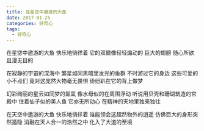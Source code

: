```yaml
---
title: 在星空中遨游的大鱼
date: 2017-01-25
categories: 好奇心
tags:
  - 好奇心
---
```


在星空中遨游的大鱼
快乐地徜徉着
它的双鳍像轻轻煽动的
巨大的翅膀
随心所欲且漫无目的
<!--more-->
在寂静的宇宙的深海中
繁星如同黑暗里发光的鱼群
不时游过它的身边
这些可爱的小不点们
竟对这庞然大物毫无畏惧
纷纷趴在它的背上做梦

幻彩绚丽的星云如同梦的氤氲
像水母似的在周围浮动
听说用贝壳和珊瑚筑造的宫殿中
住着仙子似的美人鱼
它亦无所动心
在精神的天地里独来独往

在天空中遨游的大鱼
快乐地徜徉着
谁能领会这超然物外的逍遥
仿佛巨大的身形突然遁隐
消融在天人合一的浩然之中
化入了大道的至境